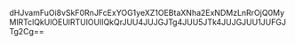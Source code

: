 dHJvamFuOi8vSkF0RnJFcExYOG1yeXZ1OEBtaXNha2ExNDMzLnRrOjQ0MyMlRTclQkUlOEUlRTUlOUIlQkQrJUU4JUJGJTg4JUU5JTk4JUJGJUU1JUFGJTg2Cg==
